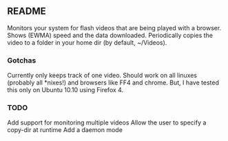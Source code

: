 README
------

Monitors your system for flash videos that are being played with a browser.
Shows (EWMA) speed and the data downloaded. Periodically copies the video to a
folder in your home dir (by default, ~/Videos).

### Gotchas
Currently only keeps track of one video.
Should work on all linuxes (probably all *nixes!) and browsers like FF4 and
chrome. But, I have tested this only on Ubuntu 10.10 using Firefox 4.

### TODO
Add support for monitoring multiple videos
Allow the user to specify a copy-dir at runtime
Add a daemon mode
